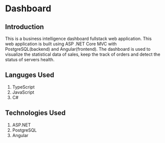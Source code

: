# Dashboard

## Introduction
This is a business intelligence dashboard fullstack web application. This web application is built using ASP .NET Core MVC with PostgreSQL(backend) and Angular(frontend).
The dashboard is used to visualize the statistical data of sales, keep the track of orders and detect the status of servers health. 

## Languges Used
1. TypeScript
2. JavaScript
3. C#

## Technologies Used
1. ASP.NET
2. PostgreSQL
3. Angular



